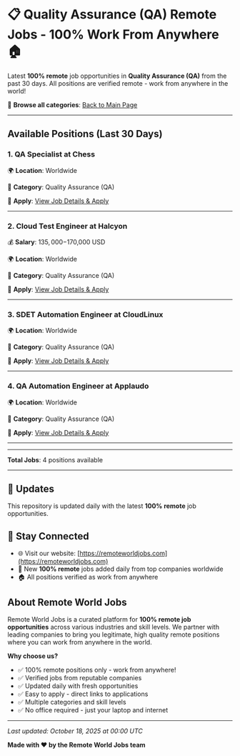 # 📋 Quality Assurance (QA) Remote Jobs - 100% Work From Anywhere 🏠

Latest **100% remote** job opportunities in **Quality Assurance (QA)** from the past 30 days. All positions are verified remote - work from anywhere in the world!

🔗 **Browse all categories**: [Back to Main Page](README.md)

---

## Available Positions (Last 30 Days)

### 1. QA Specialist at Chess

🌍 **Location**: Worldwide

📍 **Category**: Quality Assurance (QA)

🔗 **Apply**: [View Job Details & Apply](https://remoteworldjobs.com/qa-specialist-chess)

---

### 2. Cloud Test Engineer at Halcyon

💰 **Salary**: $135,000-$170,000 USD

🌍 **Location**: Worldwide

📍 **Category**: Quality Assurance (QA)

🔗 **Apply**: [View Job Details & Apply](https://remoteworldjobs.com/cloud-test-engineer-halcyon)

---

### 3. SDET Automation Engineer at CloudLinux

🌍 **Location**: Worldwide

📍 **Category**: Quality Assurance (QA)

🔗 **Apply**: [View Job Details & Apply](https://remoteworldjobs.com/sdet-automation-engineer-cloudlinux)

---

### 4. QA Automation Engineer at Applaudo

🌍 **Location**: Worldwide

📍 **Category**: Quality Assurance (QA)

🔗 **Apply**: [View Job Details & Apply](https://remoteworldjobs.com/qa-automation-engineer-applaudo)

---


---

**Total Jobs**: 4 positions available

---

## 🔄 Updates

This repository is updated daily with the latest **100% remote** job opportunities.

## 📧 Stay Connected

- 🌐 Visit our website: [https://remoteworldjobs.com](https://remoteworldjobs.com)
- 💼 New **100% remote** jobs added daily from top companies worldwide
- 🏠 All positions verified as work from anywhere

## About Remote World Jobs

Remote World Jobs is a curated platform for **100% remote job opportunities** across various industries and skill levels. We partner with leading companies to bring you legitimate, high quality remote positions where you can work from anywhere in the world.

**Why choose us?**
- ✅ 100% remote positions only - work from anywhere!
- ✅ Verified jobs from reputable companies
- ✅ Updated daily with fresh opportunities
- ✅ Easy to apply - direct links to applications
- ✅ Multiple categories and skill levels
- ✅ No office required - just your laptop and internet

---

_Last updated: October 18, 2025 at 00:00 UTC_

**Made with ❤️ by the Remote World Jobs team**
